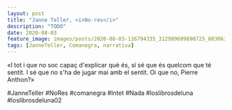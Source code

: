 ```yaml
---
layout: post
title: "Janne Teller, <i>No-res</i>"
description: "TODO"
date: 2020-08-03
feature_image: images/posts/2020-08-03-116794335_312989609890725_8030631361119905587_n_18004385626290205.jpg
tags: [JanneTeller, Comanegra, narrativa]
---
```


«I tot i que no soc capaç d'explicar què és, sí sé que és quelcom que té sentit. I sé que no s'ha de jugar mai amb el sentit. Oi que no, Pierre Anthon?»
<!--more-->

#JanneTeller #NoRes #comanegra #Intet #Nada #loslibrosdeluna #loslibrosdeluna02



